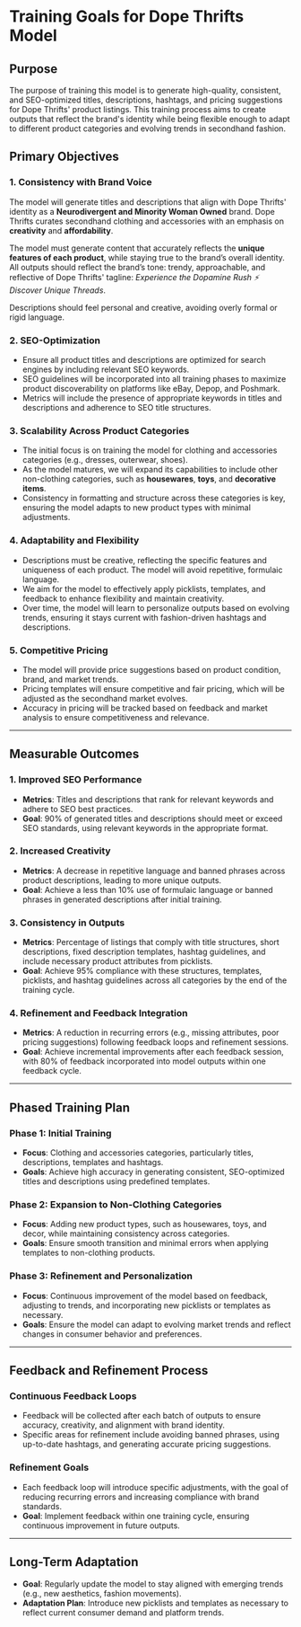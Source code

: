 # **Training Goals for Dope Thrifts Model**

## **Purpose**
The purpose of training this model is to generate high-quality, consistent, and SEO-optimized titles, descriptions, hashtags, and pricing suggestions for Dope Thrifts' product listings. This training process aims to create outputs that reflect the brand's identity while being flexible enough to adapt to different product categories and evolving trends in secondhand fashion.

## **Primary Objectives**

### **1. Consistency with Brand Voice**

The model will generate titles and descriptions that align with Dope Thrifts' identity as a **Neurodivergent and Minority Woman Owned** brand. Dope Thrifts curates secondhand clothing and accessories with an emphasis on **creativity** and **affordability**. 

The model must generate content that accurately reflects the **unique features of each product**, while staying true to the brand’s overall identity. All outputs should reflect the brand’s tone: trendy, approachable, and reflective of Dope Thrifts' tagline: *Experience the Dopamine Rush ⚡️ Discover Unique Threads*. 

Descriptions should feel personal and creative, avoiding overly formal or rigid language.

### **2. SEO-Optimization**
- Ensure all product titles and descriptions are optimized for search engines by including relevant SEO keywords.
- SEO guidelines will be incorporated into all training phases to maximize product discoverability on platforms like eBay, Depop, and Poshmark.
- Metrics will include the presence of appropriate keywords in titles and descriptions and adherence to SEO title structures.

### **3. Scalability Across Product Categories**
- The initial focus is on training the model for clothing and accessories categories (e.g., dresses, outerwear, shoes).
- As the model matures, we will expand its capabilities to include other non-clothing categories, such as **housewares**, **toys**, and **decorative items**.
- Consistency in formatting and structure across these categories is key, ensuring the model adapts to new product types with minimal adjustments.

### **4. Adaptability and Flexibility**
- Descriptions must be creative, reflecting the specific features and uniqueness of each product. The model will avoid repetitive, formulaic language.
- We aim for the model to effectively apply picklists, templates, and feedback to enhance flexibility and maintain creativity.
- Over time, the model will learn to personalize outputs based on evolving trends, ensuring it stays current with fashion-driven hashtags and descriptions.

### **5. Competitive Pricing**
- The model will provide price suggestions based on product condition, brand, and market trends.
- Pricing templates will ensure competitive and fair pricing, which will be adjusted as the secondhand market evolves.
- Accuracy in pricing will be tracked based on feedback and market analysis to ensure competitiveness and relevance.

---

## **Measurable Outcomes**

### **1. Improved SEO Performance**
- **Metrics**: Titles and descriptions that rank for relevant keywords and adhere to SEO best practices.
- **Goal**: 90% of generated titles and descriptions should meet or exceed SEO standards, using relevant keywords in the appropriate format.

### **2. Increased Creativity**
- **Metrics**: A decrease in repetitive language and banned phrases across product descriptions, leading to more unique outputs.
- **Goal**: Achieve a less than 10% use of formulaic language or banned phrases in generated descriptions after initial training.

### **3. Consistency in Outputs**
- **Metrics**: Percentage of listings that comply with title structures, short descriptions, fixed description templates, hashtag guidelines, and include necessary product attributes from picklists.
- **Goal**: Achieve 95% compliance with these structures, templates, picklists, and hashtag guidelines across all categories by the end of the training cycle.

### **4. Refinement and Feedback Integration**
- **Metrics**: A reduction in recurring errors (e.g., missing attributes, poor pricing suggestions) following feedback loops and refinement sessions.
- **Goal**: Achieve incremental improvements after each feedback session, with 80% of feedback incorporated into model outputs within one feedback cycle.

---

## **Phased Training Plan**

### **Phase 1: Initial Training**
- **Focus**: Clothing and accessories categories, particularly titles, descriptions, templates and hashtags.
- **Goals**: Achieve high accuracy in generating consistent, SEO-optimized titles and descriptions using predefined templates.

### **Phase 2: Expansion to Non-Clothing Categories**
- **Focus**: Adding new product types, such as housewares, toys, and decor, while maintaining consistency across categories.
- **Goals**: Ensure smooth transition and minimal errors when applying templates to non-clothing products.

### **Phase 3: Refinement and Personalization**
- **Focus**: Continuous improvement of the model based on feedback, adjusting to trends, and incorporating new picklists or templates as necessary.
- **Goals**: Ensure the model can adapt to evolving market trends and reflect changes in consumer behavior and preferences.

---

## **Feedback and Refinement Process**

### **Continuous Feedback Loops**
- Feedback will be collected after each batch of outputs to ensure accuracy, creativity, and alignment with brand identity.
- Specific areas for refinement include avoiding banned phrases, using up-to-date hashtags, and generating accurate pricing suggestions.

### **Refinement Goals**
- Each feedback loop will introduce specific adjustments, with the goal of reducing recurring errors and increasing compliance with brand standards.
- **Goal**: Implement feedback within one training cycle, ensuring continuous improvement in future outputs.

---

## **Long-Term Adaptation**
- **Goal**: Regularly update the model to stay aligned with emerging trends (e.g., new aesthetics, fashion movements).
- **Adaptation Plan**: Introduce new picklists and templates as necessary to reflect current consumer demand and platform trends.


